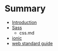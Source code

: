 # Summary

* [Introduction](README.md)
* [Sass](css/sass.md)
   * css.md
* [ionic](app/ionic.md)
* [web standard guide](html/web_standard_guide.md)

